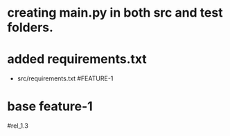 # creating main.py in both src and test folders.

# added requirements.txt 
* src/requirements.txt
#FEATURE-1
# base feature-1
#rel_1.3